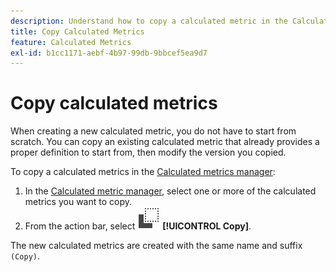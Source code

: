 ```yaml
---
description: Understand how to copy a calculated metric in the Calculated metrics manager.
title: Copy Calculated Metrics
feature: Calculated Metrics
exl-id: b1cc1171-aebf-4b97-99db-9bbcef5ea9d7
---
```

# Copy calculated metrics

When creating a new calculated metric, you do not have to start from scratch. You can copy an existing calculated metric that already provides a proper definition to start from, then modify the version you copied.

To copy a calculated metrics in the [Calculated metrics manager](cm-manager.md):

1. In the [Calculated metric manager](cm-manager.md), select one or more of the calculated metrics you want to copy.
1. From the action bar, select ![Copy](/help/assets/icons/Copy.svg) **[!UICONTROL Copy]**.

The new calculated metrics are created with the same name and suffix `(Copy)`.
